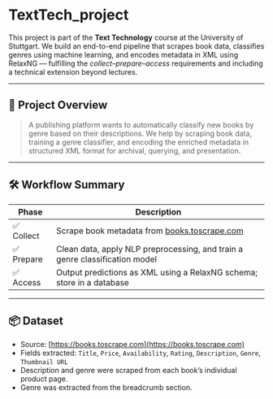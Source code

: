 # TextTech_project
This project is part of the **Text Technology** course at the University of Stuttgart. We build an end-to-end pipeline that scrapes book data, classifies genres using machine learning, and encodes metadata in XML using RelaxNG — fulfilling the *collect–prepare–access* requirements and including a technical extension beyond lectures.

---

## 🚀 Project Overview

> A publishing platform wants to automatically classify new books by genre based on their descriptions. We help by scraping book data, training a genre classifier, and encoding the enriched metadata in structured XML format for archival, querying, and presentation.

---

## 🛠️ Workflow Summary

| Phase     | Description                                                                 |
|-----------|-----------------------------------------------------------------------------|
| ✅ Collect | Scrape book metadata from [books.toscrape.com](https://books.toscrape.com) |
| ✅ Prepare | Clean data, apply NLP preprocessing, and train a genre classification model |
| ✅ Access  | Output predictions as XML using a RelaxNG schema; store in a database       |

---

## 📦 Dataset

- Source: [https://books.toscrape.com](https://books.toscrape.com)
- Fields extracted: `Title`, `Price`, `Availability`, `Rating`, `Description`, `Genre`, `Thumbnail URL`
- Description and genre were scraped from each book’s individual product page.
- Genre was extracted from the breadcrumb section.

